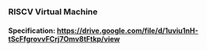 ### RISCV Virtual Machine

#### Specification: https://drive.google.com/file/d/1uviu1nH-tScFfgrovvFCrj7Omv8tFtkp/view